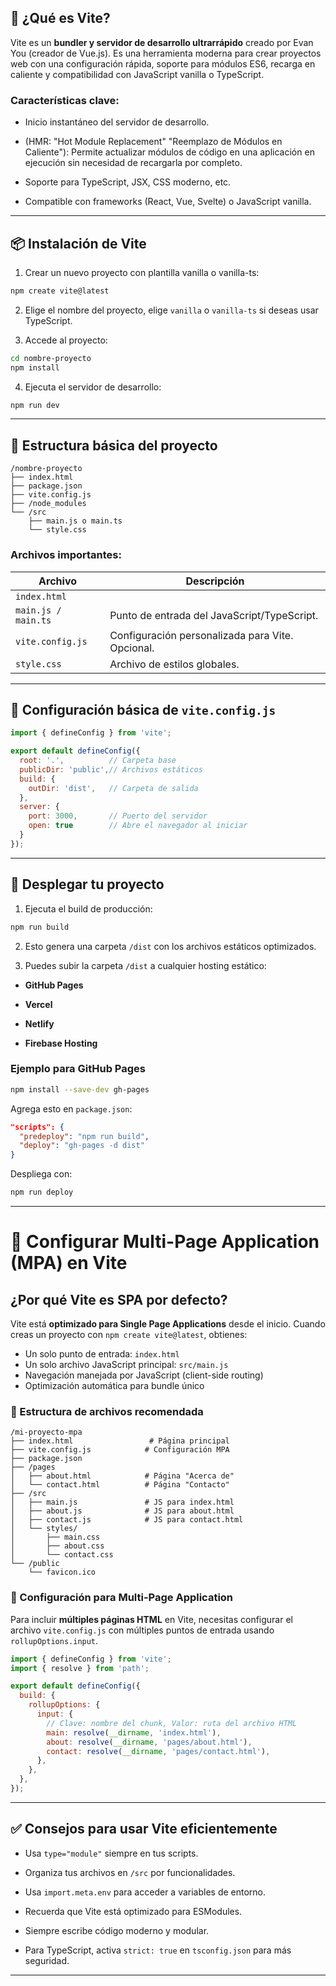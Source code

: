 ## 🚀 ¿Qué es Vite?

Vite es un **bundler y servidor de desarrollo ultrarrápido** creado por Evan You (creador de Vue.js).
Es una herramienta moderna para crear proyectos web con una configuración rápida, soporte para módulos ES6, recarga en caliente y compatibilidad con JavaScript vanilla o TypeScript.

### Características clave:

- Inicio instantáneo del servidor de desarrollo.
    
- (HMR: "Hot Module Replacement" "Reemplazo de Módulos en Caliente"): Permite actualizar módulos de código en una aplicación en ejecución sin necesidad de recargarla por completo.
    
- Soporte para TypeScript, JSX, CSS moderno, etc.
    
- Compatible con frameworks (React, Vue, Svelte) o JavaScript vanilla.
    


---

## 📦 Instalación de Vite

1. Crear un nuevo proyecto con plantilla vanilla o vanilla-ts:
    

```bash
npm create vite@latest
```

2. Elige el nombre del proyecto, elige `vanilla` o `vanilla-ts` si deseas usar TypeScript.
    
3. Accede al proyecto:
    

```bash
cd nombre-proyecto
npm install
```

4. Ejecuta el servidor de desarrollo:
    

```bash
npm run dev
```


---

## 📂 Estructura básica del proyecto

```
/nombre-proyecto
├── index.html
├── package.json
├── vite.config.js
├── /node_modules
└── /src
    ├── main.js o main.ts
    └── style.css
```

### Archivos importantes:

| Archivo             | Descripción                                      |
| ------------------- | ------------------------------------------------ |
| `index.html`        |                                                  |
| `main.js / main.ts` | Punto de entrada del JavaScript/TypeScript.      |
| `vite.config.js`    | Configuración personalizada para Vite. Opcional. |
| `style.css`         | Archivo de estilos globales.                     |


---

## 🔧 Configuración básica de `vite.config.js`

```js
import { defineConfig } from 'vite';

export default defineConfig({
  root: '.',          // Carpeta base
  publicDir: 'public',// Archivos estáticos
  build: {
    outDir: 'dist',   // Carpeta de salida
  },
  server: {
    port: 3000,       // Puerto del servidor
    open: true        // Abre el navegador al iniciar
  }
});
```


---

## 🚢 Desplegar tu proyecto

1. Ejecuta el build de producción:
    

```bash
npm run build
```

2. Esto genera una carpeta `/dist` con los archivos estáticos optimizados.
    
3. Puedes subir la carpeta `/dist` a cualquier hosting estático:
    

- **GitHub Pages**
    
- **Vercel**
    
- **Netlify**
    
- **Firebase Hosting**
    

### Ejemplo para GitHub Pages

```bash
npm install --save-dev gh-pages
```

Agrega esto en `package.json`:

```json
"scripts": {
  "predeploy": "npm run build",
  "deploy": "gh-pages -d dist"
}
```

Despliega con:

```bash
npm run deploy
```


---

# 📄 Configurar Multi-Page Application (MPA) en Vite

## ¿Por qué Vite es SPA por defecto?

Vite está **optimizado para Single Page Applications** desde el inicio. Cuando creas un proyecto con `npm create vite@latest`, obtienes:

- Un solo punto de entrada: `index.html`
- Un solo archivo JavaScript principal: `src/main.js`
- Navegación manejada por JavaScript (client-side routing)
- Optimización automática para bundle único

### 📂 Estructura de archivos recomendada

```
/mi-proyecto-mpa
├── index.html                 # Página principal
├── vite.config.js            # Configuración MPA
├── package.json
├── /pages
│   ├── about.html            # Página "Acerca de"
│   └── contact.html          # Página "Contacto"
├── /src
│   ├── main.js               # JS para index.html
│   ├── about.js              # JS para about.html
│   ├── contact.js            # JS para contact.html
│   └── styles/
│       ├── main.css
│       ├── about.css
│       └── contact.css
└── /public
    └── favicon.ico
```

### 🔧 Configuración para Multi-Page Application

Para incluir **múltiples páginas HTML** en Vite, necesitas configurar el archivo `vite.config.js` con múltiples puntos de entrada usando `rollupOptions.input`.

```js
import { defineConfig } from 'vite';
import { resolve } from 'path';

export default defineConfig({
  build: {
    rollupOptions: {
      input: {
	    // Clave: nombre del chunk, Valor: ruta del archivo HTML
        main: resolve(__dirname, 'index.html'),
        about: resolve(__dirname, 'pages/about.html'),
        contact: resolve(__dirname, 'pages/contact.html'),
      },
    },
  },
});
```


---

## ✅ Consejos para usar Vite eficientemente

- Usa `type="module"` siempre en tus scripts.
    
- Organiza tus archivos en `/src` por funcionalidades.
    
- Usa `import.meta.env` para acceder a variables de entorno.
    
- Recuerda que Vite está optimizado para ESModules.
    
- Siempre escribe código moderno y modular.
    
- Para TypeScript, activa `strict: true` en `tsconfig.json` para más seguridad.
    


---
